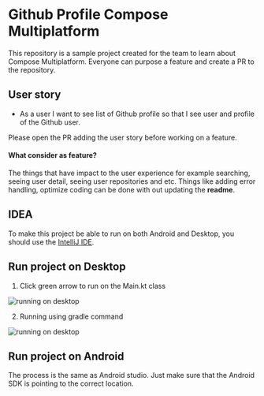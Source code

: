 # Github Profile Compose Multiplatform

This repository is a sample project created for the team to learn about Compose Multiplatform. Everyone can purpose a feature and create a PR to the repository.

## User story


- As a user I want to see list of Github profile so that I see user and profile of the Github user.

Please open the PR adding the user story before working on a feature. 

#### What consider as feature? 
The things that have impact to the user experience for example searching, seeing user detail, seeing user repositories and etc. Things like adding error handling, optimize coding can be done with out updating the **readme**.


## IDEA

To make this project be able to run on both Android and Desktop, you should use the [IntelliJ IDE](https://www.jetbrains.com/idea/download).

## Run project on Desktop

1. Click green arrow to run on the Main.kt class 

![running on desktop](https://user-images.githubusercontent.com/19642082/154455522-573ba4ab-c077-44b0-89fe-af3b1e45ba11.png)

2. Running using gradle command

![running on desktop](https://user-images.githubusercontent.com/19642082/154455714-17a472cb-241b-4521-82ce-0c407a73e433.png)

## Run project on Android

The process is the same as Android studio. Just make sure that the Android SDK is pointing to the correct location.

